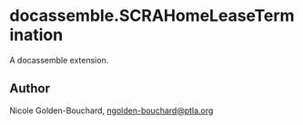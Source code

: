 # docassemble.SCRAHomeLeaseTermination

A docassemble extension.

## Author

Nicole Golden-Bouchard, ngolden-bouchard@ptla.org

